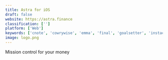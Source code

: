 ```yaml
---
title: Astra for iOS
draft: false 
website: https://astra.finance
classification: ['']
platform: ['Web']
keywords: ['cnote', 'cowrywise', 'emma', 'final', 'goalsetter', 'instacat', 'kualto', 'money_dashboard', 'moneywiz', 'moniesto', 'penny', 'saved', 'savingstar', 'savings', 'sigfig', 'tally', 'the_new_finimize_for_iphone', 'uber_credit_card', 'wait_for_savings', 'wikibuy']
image: logo.png
---
```

Mission control for your money
